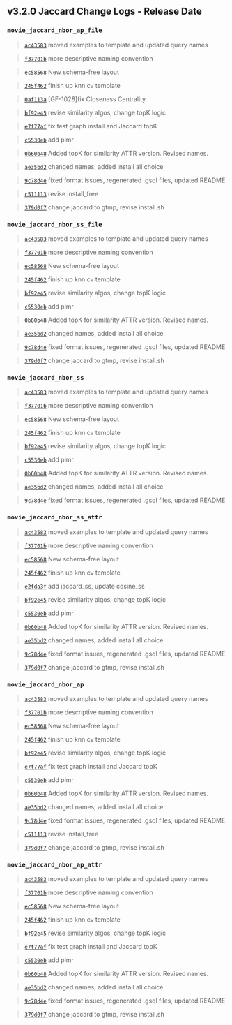 
## v3.2.0 Jaccard Change Logs - Release Date

### `movie_jaccard_nbor_ap_file`

> [`ac43583`](https://github.com/tigergraph/gsql-graph-algorithms/commit/ac435831c1e0f8a254f52dfa1390d2e3b48f161f) moved examples to template and updated query names

> [`f37701b`](https://github.com/tigergraph/gsql-graph-algorithms/commit/f37701be48f14093bc2e82c078c152124de35fd6) more descriptive naming convention

> [`ec58568`](https://github.com/tigergraph/gsql-graph-algorithms/commit/ec58568cdd7e608bd7af13d6bce2eaf781c9798f) New schema-free layout

> [`245f462`](https://github.com/tigergraph/gsql-graph-algorithms/commit/245f462df49aceb3afc09d68d65c2a7f81c4da4c) finish up knn cv template

> [`0af113a`](https://github.com/tigergraph/gsql-graph-algorithms/commit/0af113ab6628b6a724101d6fee39f70bb58f0451) [GF-1028]fix Closeness Centrality

> [`bf92e45`](https://github.com/tigergraph/gsql-graph-algorithms/commit/bf92e45d6e486f03dc8abaaeeb742313bdbe0f5f) revise similarity algos, change topK logic

> [`e7f77af`](https://github.com/tigergraph/gsql-graph-algorithms/commit/e7f77afbc07d80895f2a95e513198b5905bce095) fix test graph install and Jaccard topK

> [`c5530eb`](https://github.com/tigergraph/gsql-graph-algorithms/commit/c5530eb68c9753a628e969c7168fd9d7ae3ec392) add plmr

> [`0b60b48`](https://github.com/tigergraph/gsql-graph-algorithms/commit/0b60b48514cb73e78abd7c0880c148ef4969a3b7) Added topK for similarity ATTR version. Revised names.

> [`ae35bd2`](https://github.com/tigergraph/gsql-graph-algorithms/commit/ae35bd20f74f78ae3c1e7f8991fe196ab32fd859) changed names, added install all choice

> [`9c78d4e`](https://github.com/tigergraph/gsql-graph-algorithms/commit/9c78d4ebb9ede34f286a8887f230d57f6a30568f) fixed format issues, regenerated .gsql files, updated README

> [`c511113`](https://github.com/tigergraph/gsql-graph-algorithms/commit/c511113ac0052fde8c12ce70d7da95155ef1bfbd) revise install_free

> [`379d0f7`](https://github.com/tigergraph/gsql-graph-algorithms/commit/379d0f70eb09fe2611820b7e41453071358d39da) change jaccard to gtmp, revise install.sh

### `movie_jaccard_nbor_ss_file`

> [`ac43583`](https://github.com/tigergraph/gsql-graph-algorithms/commit/ac435831c1e0f8a254f52dfa1390d2e3b48f161f) moved examples to template and updated query names

> [`f37701b`](https://github.com/tigergraph/gsql-graph-algorithms/commit/f37701be48f14093bc2e82c078c152124de35fd6) more descriptive naming convention

> [`ec58568`](https://github.com/tigergraph/gsql-graph-algorithms/commit/ec58568cdd7e608bd7af13d6bce2eaf781c9798f) New schema-free layout

> [`245f462`](https://github.com/tigergraph/gsql-graph-algorithms/commit/245f462df49aceb3afc09d68d65c2a7f81c4da4c) finish up knn cv template

> [`bf92e45`](https://github.com/tigergraph/gsql-graph-algorithms/commit/bf92e45d6e486f03dc8abaaeeb742313bdbe0f5f) revise similarity algos, change topK logic

> [`c5530eb`](https://github.com/tigergraph/gsql-graph-algorithms/commit/c5530eb68c9753a628e969c7168fd9d7ae3ec392) add plmr

> [`0b60b48`](https://github.com/tigergraph/gsql-graph-algorithms/commit/0b60b48514cb73e78abd7c0880c148ef4969a3b7) Added topK for similarity ATTR version. Revised names.

> [`ae35bd2`](https://github.com/tigergraph/gsql-graph-algorithms/commit/ae35bd20f74f78ae3c1e7f8991fe196ab32fd859) changed names, added install all choice

> [`9c78d4e`](https://github.com/tigergraph/gsql-graph-algorithms/commit/9c78d4ebb9ede34f286a8887f230d57f6a30568f) fixed format issues, regenerated .gsql files, updated README

> [`379d0f7`](https://github.com/tigergraph/gsql-graph-algorithms/commit/379d0f70eb09fe2611820b7e41453071358d39da) change jaccard to gtmp, revise install.sh

### `movie_jaccard_nbor_ss`

> [`ac43583`](https://github.com/tigergraph/gsql-graph-algorithms/commit/ac435831c1e0f8a254f52dfa1390d2e3b48f161f) moved examples to template and updated query names

> [`f37701b`](https://github.com/tigergraph/gsql-graph-algorithms/commit/f37701be48f14093bc2e82c078c152124de35fd6) more descriptive naming convention

> [`ec58568`](https://github.com/tigergraph/gsql-graph-algorithms/commit/ec58568cdd7e608bd7af13d6bce2eaf781c9798f) New schema-free layout

> [`245f462`](https://github.com/tigergraph/gsql-graph-algorithms/commit/245f462df49aceb3afc09d68d65c2a7f81c4da4c) finish up knn cv template

> [`bf92e45`](https://github.com/tigergraph/gsql-graph-algorithms/commit/bf92e45d6e486f03dc8abaaeeb742313bdbe0f5f) revise similarity algos, change topK logic

> [`c5530eb`](https://github.com/tigergraph/gsql-graph-algorithms/commit/c5530eb68c9753a628e969c7168fd9d7ae3ec392) add plmr

> [`0b60b48`](https://github.com/tigergraph/gsql-graph-algorithms/commit/0b60b48514cb73e78abd7c0880c148ef4969a3b7) Added topK for similarity ATTR version. Revised names.

> [`ae35bd2`](https://github.com/tigergraph/gsql-graph-algorithms/commit/ae35bd20f74f78ae3c1e7f8991fe196ab32fd859) changed names, added install all choice

> [`9c78d4e`](https://github.com/tigergraph/gsql-graph-algorithms/commit/9c78d4ebb9ede34f286a8887f230d57f6a30568f) fixed format issues, regenerated .gsql files, updated README

### `movie_jaccard_nbor_ss_attr`

> [`ac43583`](https://github.com/tigergraph/gsql-graph-algorithms/commit/ac435831c1e0f8a254f52dfa1390d2e3b48f161f) moved examples to template and updated query names

> [`f37701b`](https://github.com/tigergraph/gsql-graph-algorithms/commit/f37701be48f14093bc2e82c078c152124de35fd6) more descriptive naming convention

> [`ec58568`](https://github.com/tigergraph/gsql-graph-algorithms/commit/ec58568cdd7e608bd7af13d6bce2eaf781c9798f) New schema-free layout

> [`245f462`](https://github.com/tigergraph/gsql-graph-algorithms/commit/245f462df49aceb3afc09d68d65c2a7f81c4da4c) finish up knn cv template

> [`e2fda3f`](https://github.com/tigergraph/gsql-graph-algorithms/commit/e2fda3f519a936eab8dd41f0f5b82204e0f0e3be) add jaccard_ss, update cosine_ss

> [`bf92e45`](https://github.com/tigergraph/gsql-graph-algorithms/commit/bf92e45d6e486f03dc8abaaeeb742313bdbe0f5f) revise similarity algos, change topK logic

> [`c5530eb`](https://github.com/tigergraph/gsql-graph-algorithms/commit/c5530eb68c9753a628e969c7168fd9d7ae3ec392) add plmr

> [`0b60b48`](https://github.com/tigergraph/gsql-graph-algorithms/commit/0b60b48514cb73e78abd7c0880c148ef4969a3b7) Added topK for similarity ATTR version. Revised names.

> [`ae35bd2`](https://github.com/tigergraph/gsql-graph-algorithms/commit/ae35bd20f74f78ae3c1e7f8991fe196ab32fd859) changed names, added install all choice

> [`9c78d4e`](https://github.com/tigergraph/gsql-graph-algorithms/commit/9c78d4ebb9ede34f286a8887f230d57f6a30568f) fixed format issues, regenerated .gsql files, updated README

> [`379d0f7`](https://github.com/tigergraph/gsql-graph-algorithms/commit/379d0f70eb09fe2611820b7e41453071358d39da) change jaccard to gtmp, revise install.sh

### `movie_jaccard_nbor_ap`

> [`ac43583`](https://github.com/tigergraph/gsql-graph-algorithms/commit/ac435831c1e0f8a254f52dfa1390d2e3b48f161f) moved examples to template and updated query names

> [`f37701b`](https://github.com/tigergraph/gsql-graph-algorithms/commit/f37701be48f14093bc2e82c078c152124de35fd6) more descriptive naming convention

> [`ec58568`](https://github.com/tigergraph/gsql-graph-algorithms/commit/ec58568cdd7e608bd7af13d6bce2eaf781c9798f) New schema-free layout

> [`245f462`](https://github.com/tigergraph/gsql-graph-algorithms/commit/245f462df49aceb3afc09d68d65c2a7f81c4da4c) finish up knn cv template

> [`bf92e45`](https://github.com/tigergraph/gsql-graph-algorithms/commit/bf92e45d6e486f03dc8abaaeeb742313bdbe0f5f) revise similarity algos, change topK logic

> [`e7f77af`](https://github.com/tigergraph/gsql-graph-algorithms/commit/e7f77afbc07d80895f2a95e513198b5905bce095) fix test graph install and Jaccard topK

> [`c5530eb`](https://github.com/tigergraph/gsql-graph-algorithms/commit/c5530eb68c9753a628e969c7168fd9d7ae3ec392) add plmr

> [`0b60b48`](https://github.com/tigergraph/gsql-graph-algorithms/commit/0b60b48514cb73e78abd7c0880c148ef4969a3b7) Added topK for similarity ATTR version. Revised names.

> [`ae35bd2`](https://github.com/tigergraph/gsql-graph-algorithms/commit/ae35bd20f74f78ae3c1e7f8991fe196ab32fd859) changed names, added install all choice

> [`9c78d4e`](https://github.com/tigergraph/gsql-graph-algorithms/commit/9c78d4ebb9ede34f286a8887f230d57f6a30568f) fixed format issues, regenerated .gsql files, updated README

> [`c511113`](https://github.com/tigergraph/gsql-graph-algorithms/commit/c511113ac0052fde8c12ce70d7da95155ef1bfbd) revise install_free

> [`379d0f7`](https://github.com/tigergraph/gsql-graph-algorithms/commit/379d0f70eb09fe2611820b7e41453071358d39da) change jaccard to gtmp, revise install.sh

### `movie_jaccard_nbor_ap_attr`

> [`ac43583`](https://github.com/tigergraph/gsql-graph-algorithms/commit/ac435831c1e0f8a254f52dfa1390d2e3b48f161f) moved examples to template and updated query names

> [`f37701b`](https://github.com/tigergraph/gsql-graph-algorithms/commit/f37701be48f14093bc2e82c078c152124de35fd6) more descriptive naming convention

> [`ec58568`](https://github.com/tigergraph/gsql-graph-algorithms/commit/ec58568cdd7e608bd7af13d6bce2eaf781c9798f) New schema-free layout

> [`245f462`](https://github.com/tigergraph/gsql-graph-algorithms/commit/245f462df49aceb3afc09d68d65c2a7f81c4da4c) finish up knn cv template

> [`bf92e45`](https://github.com/tigergraph/gsql-graph-algorithms/commit/bf92e45d6e486f03dc8abaaeeb742313bdbe0f5f) revise similarity algos, change topK logic

> [`e7f77af`](https://github.com/tigergraph/gsql-graph-algorithms/commit/e7f77afbc07d80895f2a95e513198b5905bce095) fix test graph install and Jaccard topK

> [`c5530eb`](https://github.com/tigergraph/gsql-graph-algorithms/commit/c5530eb68c9753a628e969c7168fd9d7ae3ec392) add plmr

> [`0b60b48`](https://github.com/tigergraph/gsql-graph-algorithms/commit/0b60b48514cb73e78abd7c0880c148ef4969a3b7) Added topK for similarity ATTR version. Revised names.

> [`ae35bd2`](https://github.com/tigergraph/gsql-graph-algorithms/commit/ae35bd20f74f78ae3c1e7f8991fe196ab32fd859) changed names, added install all choice

> [`9c78d4e`](https://github.com/tigergraph/gsql-graph-algorithms/commit/9c78d4ebb9ede34f286a8887f230d57f6a30568f) fixed format issues, regenerated .gsql files, updated README

> [`379d0f7`](https://github.com/tigergraph/gsql-graph-algorithms/commit/379d0f70eb09fe2611820b7e41453071358d39da) change jaccard to gtmp, revise install.sh
